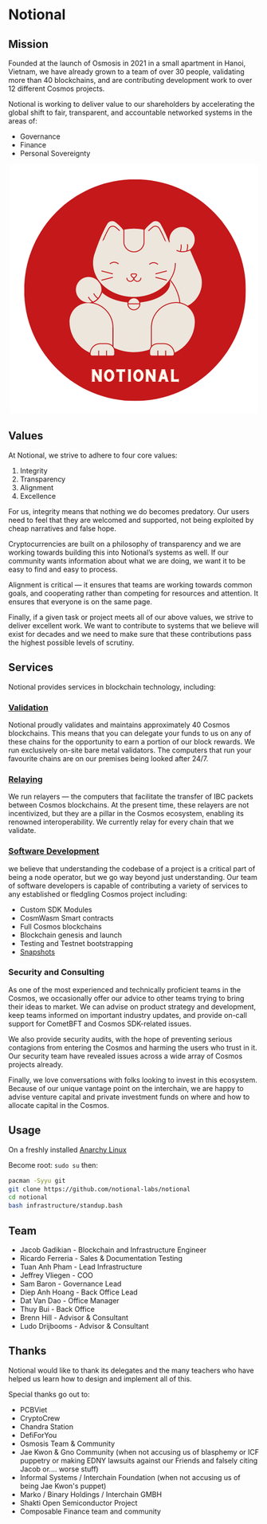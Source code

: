 # Notional

## Mission

Founded at the launch of Osmosis in 2021 in a small apartment in Hanoi, Vietnam, we have already grown to a team of over 30 people, validating more than 40 blockchains, and are contributing development work to over 12 different Cosmos projects.

Notional is working to deliver value to our shareholders by accelerating the global shift to fair, transparent, and accountable networked systems in the areas of:

* Governance
* Finance
* Personal Sovereignty

<p align="center">
  <img src="./catlogo.png" />
</p>

## Values 
At Notional, we strive to adhere to four core values:

1. Integrity
2. Transparency
3. Alignment
4. Excellence

For us, integrity means that nothing we do becomes predatory. Our users need to feel that they are welcomed and supported, not being exploited by cheap narratives and false hope.

Cryptocurrencies are built on a philosophy of transparency and we are working towards building this into Notional’s systems as well. If our community wants information about what we are doing, we want it to be easy to find and easy to process.

Alignment is critical — it ensures that teams are working towards common goals, and cooperating rather than competing for resources and attention. It ensures that everyone is on the same page.

Finally, if a given task or project meets all of our above values, we strive to deliver excellent work. We want to contribute to systems that we believe will exist for decades and we need to make sure that these contributions pass the highest possible levels of scrutiny.

## Services

Notional provides services in blockchain technology, including:

### [Validation](./validation)

Notional proudly validates and maintains approximately 40 Cosmos blockchains. This means that you can delegate your funds to us on any of these chains for the opportunity to earn a portion of our block rewards. We run exclusively on-site bare metal validators. The computers that run your favourite chains are on our premises being looked after 24/7.

### [Relaying](./relaying)
We run relayers — the computers that facilitate the transfer of IBC packets between Cosmos blockchains. At the present time, these relayers are not incentivized, but they are a pillar in the Cosmos ecosystem, enabling its renowned interoperability. We currently relay for every chain that we validate.

### [Software Development](./development)
we believe that understanding the codebase of a project is a critical part of being a node operator, but we go way beyond just understanding. Our team of software developers is capable of contributing a variety of services to any established or fledgling Cosmos project including:
* Custom SDK Modules
* CosmWasm Smart contracts
* Full Cosmos blockchains
* Blockchain genesis and launch
* Testing and Testnet bootstrapping
* [Snapshots](https://snapshot.notional.ventures/)

### Security and Consulting
As one of the most experienced and technically proficient teams in the Cosmos, we occasionally offer our advice to other teams trying to bring their ideas to market. We can advise on product strategy and development, keep teams informed on important industry updates, and provide on-call support for CometBFT and Cosmos SDK-related issues.

We also provide security audits, with the hope of preventing serious contagions from entering the Cosmos and harming the users who trust in it. Our security team have revealed issues across a wide array of Cosmos projects already. 
 
Finally, we love conversations with folks looking to invest in this ecosystem. Because of our unique vantage point on the interchain, we are happy to advise venture capital and private investment funds on where and how to allocate capital in the Cosmos.

## Usage

On a freshly installed [Anarchy Linux](https://anarchyinstaller.gitlab.io/)

Become root:
`sudo su` then:

```bash
pacman -Syyu git
git clone https://github.com/notional-labs/notional
cd notional
bash infrastructure/standup.bash
```

## Team

* Jacob Gadikian - Blockchain and Infrastructure Engineer
* Ricardo Ferreria - Sales & Documentation Testing 
* Tuan Anh Pham - Lead Infrastructure 
* Jeffrey Vliegen - COO
* Sam Baron - Governance Lead 
* Diep Anh Hoang - Back Office Lead
* Dat Van Dao - Office Manager
* Thuy Bui - Back Office 
* Brenn Hill - Advisor & Consultant 
* Ludo Drijbooms - Advisor & Consultant


## Thanks

Notional would like to thank its delegates and the many teachers who have helped us learn how to design and implement all of this.

Special thanks go out to:

* PCBViet
* CryptoCrew
* Chandra Station
* DefiForYou
* Osmosis Team & Community
* Jae Kwon & Gno Community (when not accusing us of blasphemy or ICF puppetry or making EDNY lawsuits against our Friends and falsely citing Jacob or.... worse stuff)
* Informal Systems / Interchain Foundation (when not accusing us of being Jae Kwon's puppet)
* Marko / Binary Holdings / Interchain GMBH
* Shakti Open Semiconductor Project
* Composable Finance team and community
